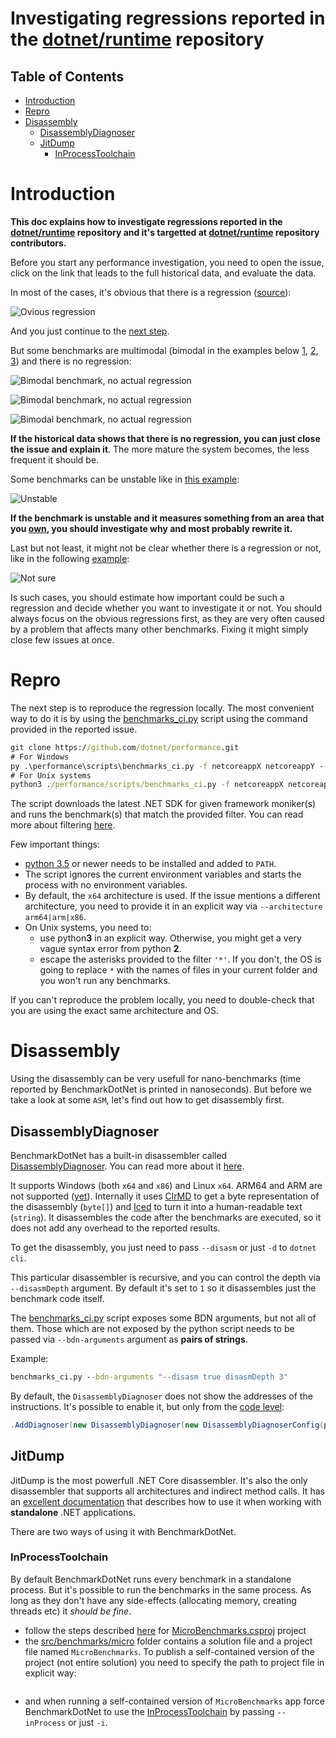 # Investigating regressions reported in the [dotnet/runtime](https://github.com/dotnet/runtime) repository

## Table of Contents

- [Introduction](#Introduction)
- [Repro](#Repro)
- [Disassembly](#Disassembly)
  - [DisassemblyDiagnoser](#DisassemblyDiagnoser)
  - [JitDump](#JitDump)
    - [InProcessToolchain](#InProcessToolchain)

# Introduction

**This doc explains how to investigate regressions reported in the [dotnet/runtime](https://github.com/dotnet/runtime) repository and it's targetted at [dotnet/runtime](https://github.com/dotnet/runtime) repository contributors.**

Before you start any performance investigation, you need to open the issue, click on the link that leads to the full historical data, and evaluate the data.

In most of the cases, it's obvious that there is a regression ([source](https://github.com/DrewScoggins/performance-2/issues/910)):

![Ovious regression](img/regressions_obvious.png)

And you just continue to the [next step](#Repro).

But some benchmarks are multimodal (bimodal in the examples below [1](https://github.com/DrewScoggins/performance-2/issues/1683), [2](https://github.com/DrewScoggins/performance-2/issues/1379), [3](https://github.com/DrewScoggins/performance-2/issues/1378)) and there is no regression:

![Bimodal benchmark, no actual regression](img/regressions_bimodal.png)

![Bimodal benchmark, no actual regression](img/regressions_bimodal_2.png)

![Bimodal benchmark, no actual regression](img/regressions_bimodal_3.png)

**If the historical data shows that there is no regression, you can just close the issue and explain it**. The more mature the system becomes, the less frequent it should be.

Some benchmarks can be unstable like in [this example](https://github.com/DrewScoggins/performance-2/issues/759):

![Unstable](img/regressions_unstable.png)

**If the benchmark is unstable and it measures something from an area that you [own](https://github.com/dotnet/runtime/blob/master/docs/area-owners.md), you should investigate why and most probably rewrite it.**

Last but not least, it might not be clear whether there is a regression or not, like in the following [example](https://github.com/DrewScoggins/performance-2/issues/1253):

![Not sure](img/regressions_notsure.png)

Is such cases, you should estimate how important could be such a regression and decide whether you want to investigate it or not. You should always focus on the obvious regressions first, as they are very often caused by a problem that affects many other benchmarks. Fixing it might simply close few issues at once.

# Repro

The next step is to reproduce the regression locally. The most convenient way to do it is by using the [benchmarks_ci.py](../scripts/benchmarks_ci.py)
 script using the command provided in the reported issue.
 
 
```cmd
git clone https://github.com/dotnet/performance.git
# For Windows
py .\performance\scripts\benchmarks_ci.py -f netcoreappX netcoreappY --filter '$yourFilter*'
# For Unix systems
python3 ./performance/scripts/benchmarks_ci.py -f netcoreappX netcoreappY --filter '$yourFilter*'
```

The script downloads the latest .NET SDK for given framework moniker(s) and runs the benchmark(s) that match the provided filter. You can read more about filtering [here](benchmarkdotnet.md#Filtering-the-Benchmarks).

Few important things:

* [python 3.5](prerequisites.md) or newer needs to be installed and added to `PATH`.
* The script ignores the current environment variables and starts the process with no environment variables.
* By default, the `x64` architecture is used. If the issue mentions a different architecture, you need to provide it in an explicit way via `--architecture arm64|arm|x86`.
* On Unix systems, you need to:
  * use python**3** in an explicit way. Otherwise, you might get a very vague syntax error from python **2**.
  * escape the asterisks provided to the filter `'*'`. If you don't, the OS is going to replace `*` with the names of files in your current folder and you won't run any benchmarks.

If you can't reproduce the problem locally, you need to double-check that you are using the exact same architecture and OS.

# Disassembly

Using the disassembly can be very usefull for nano-benchmarks (time reported by BenchmarkDotNet is printed in nanoseconds). But before we take a look at some `ASM`, let's find out how to get disassembly first.

## DisassemblyDiagnoser

BenchmarkDotNet has a built-in disassembler called [DisassemblyDiagnoser](https://adamsitnik.com/Disassembly-Diagnoser/). You can read more about it [here](benchmarkdotnet.md#Disassembly).

It supports Windows (both `x64` and `x86`) and Linux `x64`. ARM64 and ARM are not supported ([yet](https://github.com/dotnet/BenchmarkDotNet/issues/1422#issuecomment-691036956)). Internally it uses [ClrMD](https://github.com/Microsoft/clrmd) to get a byte representation of the disassembly (`byte[]`) and [Iced](https://github.com/0xd4d/iced) to turn it into a human-readable text (`string`). It disassembles the code after the benchmarks are executed, so it does not add any overhead to the reported results.

To get the disassembly, you just need to pass `--disasm` or just `-d` to `dotnet cli`.

This particular disassembler is recursive, and you can control the depth via `--disasmDepth` argument. By default it's set to `1` so it disassembles just the benchmark code itself.

The [benchmarks_ci.py](../scripts/benchmarks_ci.py) script exposes some BDN arguments, but not all of them. Those which are not exposed by the python script needs to be passed via `--bdn-arguments` argument as **pairs of strings**.

Example:

```cmd
benchmarks_ci.py --bdn-arguments "--disasm true disasmDepth 3"
```

By default, the `DisassemblyDiagnoser` does not show the addresses of the instructions. It's possible to enable it, but only from the [code level](../src/harness/BenchmarkDotNet.Extensions/RecommendedConfig.cs):

```cs
.AddDiagnoser(new DisassemblyDiagnoser(new DisassemblyDiagnoserConfig(printInstructionAddresses: true)))
```

## JitDump

JitDump is the most powerfull .NET Core disassembler. It's also the only disassembler that supports all architectures and indirect method calls. It has an [excellent documentation](https://github.com/dotnet/runtime/blob/master/docs/design/coreclr/jit/viewing-jit-dumps.md) that describes how to use it when working with **standalone** .NET applications.

There are two ways of using it with BenchmarkDotNet.

### InProcessToolchain

By default BenchmarkDotNet runs every benchmark in a standalone process. But it's possible to run the benchmarks in the same process. As long as they don't have any side-effects (allocating memory, creating threads etc) it *should be fine*.

* follow the steps described [here](https://github.com/dotnet/runtime/blob/master/docs/design/coreclr/jit/viewing-jit-dumps.md#setting-up-our-environment) for [MicroBenchmarks.csproj](../src/benchmarks/micro/MicroBenchmarks.csproj) project
* the [src/benchmarks/micro](../src/benchmarks/micro/) folder contains a solution file and a project file named `MicroBenchmarks`. To publish a self-contained version of the project (not entire solution) you need to specify the path to project file in explicit way:

```cmd
```

* and when running a self-contained version of `MicroBenchmarks` app force BenchmarkDotNet to use the [InProcessToolchain](https://benchmarkdotnet.org/articles/configs/toolchains.html#sample-introinprocess) by passing `--inProcess` or just `-i`.


